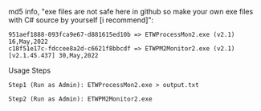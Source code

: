 md5 info, "exe files are not safe here in github so make your own exe files with C# source by yourself [i recommend]":

    951aef1888-093fca9e67-d881615ed10b => ETWProcessMon2.exe (v2.1) 16,May,2022
    c18f51e17c-fdccee8a2d-c6621f8bbcdf => ETWPM2Monitor2.exe (v2.1) [v2.1.45.437] 30,May,2022    

Usage Steps

    Step1 (Run as Admin): ETWProcessMon2.exe > output.txt

    Step2 (Run as Admin): ETWPM2Monitor2.exe
